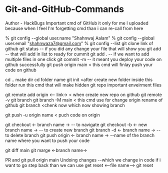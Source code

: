 # Git-and-GitHub-Commands
Author - HackBugs
Important cmd of GitHub it only for me I uploaded because when I feel I'm forgetting cmd than i can re-call from here

% git config --global user.name "Shahnwaj Aalam"
% git config --global user.email "shahnwaza7@gmail.com"
% git config --list
git clone link of github
git status -- if you did any change your file that will show you
git add <file name> -- that will add in list to ready for cummit 
git add . -- if we want to add multiple files in one click
git commit -m <message what you changed> -- it meant you deploy your code on github successfully 
git push origin main < this cmd will finlay push your code on github

cd ..
make dir
cd folder name
git init <after create new folder inside this folder run this cmd that will make hidden 
git repo important enveirment files

git remote add origin <-- link->  < when create new repo on github
git remote -v
git branch
git branch -M main < this cmd use for change origin rename of github 
git branch <chenk now which now showing branch

git push -u origin name < puch code on origin

git checkout <- branch name -> -- to navigate
git checkout -b <- new branch name ->  -- to create new branch
git branch -d <- branch name -> --to delete branch
git push origin <- branch name -> --name of the branch name where you want to push your code

git diff main
git marge <-branch name->

PR and git pull origin main
Undoing changes --which we change in code if i want to go step back than we can use
get reset <--file name-->
git reset
